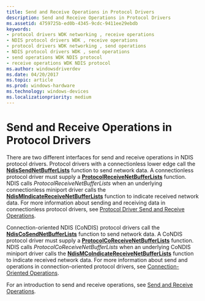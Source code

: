 ```yaml
---
title: Send and Receive Operations in Protocol Drivers
description: Send and Receive Operations in Protocol Drivers
ms.assetid: 4759725b-ed0b-4345-9cdc-9411ee29ebdb
keywords:
- protocol drivers WDK networking , receive operations
- NDIS protocol drivers WDK , receive operations
- protocol drivers WDK networking , send operations
- NDIS protocol drivers WDK , send operations
- send operations WDK NDIS protocol
- receive operations WDK NDIS protocol
ms.author: windowsdriverdev
ms.date: 04/20/2017
ms.topic: article
ms.prod: windows-hardware
ms.technology: windows-devices
ms.localizationpriority: medium
---
```


# Send and Receive Operations in Protocol Drivers





There are two different interfaces for send and receive operations in NDIS protocol drivers. Protocol drivers with a connectionless lower edge call the [**NdisSendNetBufferLists**](https://msdn.microsoft.com/library/windows/hardware/ff564535) function to send network data. A connectionless protocol driver must supply a [**ProtocolReceiveNetBufferLists**](https://msdn.microsoft.com/library/windows/hardware/ff570267) function. NDIS calls *ProtocolReceiveNetBufferLists* when an underlying connectionless miniport driver calls the [**NdisMIndicateReceiveNetBufferLists**](https://msdn.microsoft.com/library/windows/hardware/ff563598) function to indicate received network data. For more information about sending and receiving data in connectionless protocol drivers, see [Protocol Driver Send and Receive Operations](protocol-driver-send-and-receive-operations.md).

Connection-oriented NDIS (CoNDIS) protocol drivers call the [**NdisCoSendNetBufferLists**](https://msdn.microsoft.com/library/windows/hardware/ff561728) function to send network data. A CoNDIS protocol driver must supply a [**ProtocolCoReceiveNetBufferLists**](https://msdn.microsoft.com/library/windows/hardware/ff570256) function. NDIS calls *ProtocolCoReceiveNetBufferLists* when an underlying CoNDIS miniport driver calls the [**NdisMCoIndicateReceiveNetBufferLists**](https://msdn.microsoft.com/library/windows/hardware/ff563561) function to indicate received network data. For more information about send and operations in connection-oriented protocol drivers, see [Connection-Oriented Operations](connection-oriented-operations.md).

For an introduction to send and receive operations, see [Send and Receive Operations](send-and-receive-operations.md).

 

 





